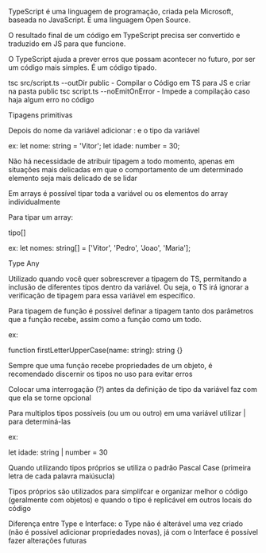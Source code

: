 TypeScript é uma linguagem de programação, criada pela Microsoft, baseada no JavaScript.
É uma linguagem Open Source.

O resultado final de um código em TypeScript precisa ser convertido e traduzido em JS para que funcione.

O TypeScript ajuda a prever erros que possam acontecer no futuro, por ser um código mais simples.
É um código tipado.

tsc src/script.ts --outDir public  - Compilar o Código em TS para JS e criar na pasta public
tsc script.ts --noEmitOnError - Impede a compilação caso haja algum erro no código

Tipagens primitivas

Depois do nome da variável adicionar : e o tipo da variável

ex: 
let nome: string = 'Vitor';
let idade: number = 30;

Não há necessidade de atribuir tipagem a todo momento, apenas em situações mais delicadas em que o comportamento de um determinado elemento seja mais delicado de se lidar

Em arrays é possível tipar toda a variável ou os elementos do array individualmente

Para tipar um array:

tipo[]

ex: 
let nomes: string[] = ['Vitor', 'Pedro', 'Joao', 'Maria'];


Type Any

Utilizado quando você quer sobrescrever a tipagem do TS, permitando a inclusão de diferentes tipos dentro da variável. Ou seja, o TS irá ignorar a verificação de tipagem para essa variável em específico.

Para tipagem de função é possível definar a tipagem tanto dos parâmetros que a função recebe, assim como a função como um todo.

ex:

function firstLetterUpperCase(name: string): string {}

Sempre que uma função recebe propriedades de um objeto, é recomendado discernir os tipos no uso para evitar erros

Colocar uma interrogação (?) antes da definição de tipo da variável faz com que ela se torne opcional

Para multiplos tipos possíveis (ou um ou outro) em uma variável utilizar | para determiná-las

ex: 

let idade: string | number = 30

Quando utilizando tipos próprios se utiliza o padrão Pascal Case (primeira letra de cada palavra maiúsucla)

Tipos próprios são utilizados para simplifcar e organizar melhor o código (geralmente com objetos) e quando o tipo é replicável em outros locais do código

Diferença entre Type e Interface: o Type não é alterável uma vez criado (não é possível adicionar propriedades novas), já com o Interface é possível fazer alterações futuras
